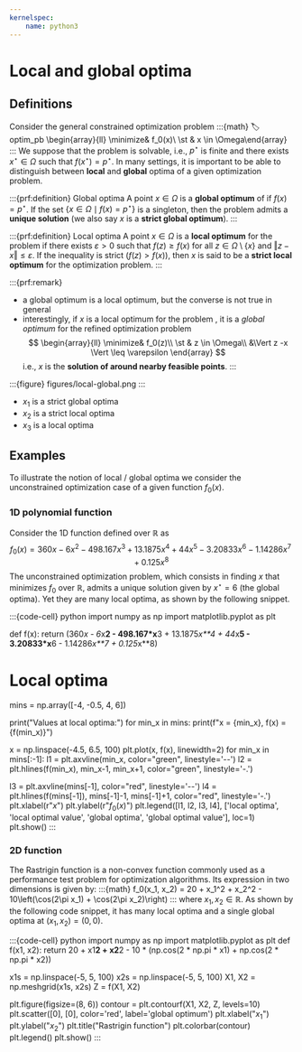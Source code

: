 ```yaml
---
kernelspec:
    name: python3
---
```


# Local and global optima

## Definitions
Consider the general constrained optimization problem 
:::{math}
:label: optim_pb
\begin{array}{ll}
\minimize& f_0(x)\\
\st & x \in \Omega\end{array}
:::
We suppose that the problem is solvable, i.e., $p^\star$ is finite and there exists $x^\star \in \Omega$ such that $f(x^\star) = p^\star$. 
In many settings, it is important to be able to distinguish between **local** and **global** optima of a given optimization problem. 

:::{prf:definition} Global optima
A point $x \in \Omega$ is a **global optimum** of [](#optim_pb) if $f(x) = p^\star$. If the set $\{x \in \Omega \mid f(x) = p^\star\}$ is a singleton, then the problem admits a **unique solution** (we also say $x$ is a **strict global optimum**).
:::

:::{prf:definition} Local optima
A point $x \in \Omega$ is a **local optimum** for the problem [](#optim_pb) if there exists $\varepsilon > 0$ such that $f(z) \geq f(x)$ for all $z \in \Omega \setminus \lbrace x\rbrace$ and $\Vert z - x\Vert \leq \varepsilon$. If the inequality is strict ($f(z) > f(x)$), then $x$ is said to be a **strict local optimum** for the optimization problem. 
:::

:::{prf:remark}
- a global optimum is a local optimum, but the converse is not true in general
- interestingly, if $x$ is a local optimum for the problem [](#optim_pb), it is a *global optimum* for the refined optimization problem
$$
\begin{array}{ll}
\minimize& f_0(z)\\
\st & z \in \Omega\\
&\Vert z -x \Vert \leq \varepsilon
\end{array}
$$
i.e., $x$ is the **solution of [](#optim_pb) around nearby feasible points**. 
:::

:::{figure} figures/local-global.png
:::
- $x_1$ is a strict global optima
- $x_2$ is a strict local optima
- $x_3$ is a local optima

## Examples
To illustrate the notion of local / global optima we consider the unconstrained optimization case of a given function $f_0(x)$. 
### 1D polynomial function 

Consider the 1D function defined over $\mathbb{R}$ as
$$f_0(x) = 360x - 6x^2 - 498.167x^3 + 13.1875x^4 + 44x^5 - 3.20833x^6 - 1.14286x^7 + 0.125x^8$$
The unconstrained optimization problem, which consists in finding $x$ that minimizes $f_0$ over $\mathbb{R}$, admits a unique solution given by $x^\star = 6$ (the global optima). Yet they are many local optima, as shown by the following snippet. 

:::{code-cell} python
import numpy as np
import matplotlib.pyplot as plt

def f(x):
    return (360*x - 6*x**2 - 498.167*x**3 + 13.1875*x**4 +
            44*x**5 - 3.20833*x**6 - 1.14286*x**7 + 0.125*x**8)

# Local optima
mins = np.array([-4, -0.5, 4, 6])

print("Values at local optima:")
for min_x in mins:
    print(f"x = {min_x}, f(x) = {f(min_x)}")

x = np.linspace(-4.5, 6.5, 100)
plt.plot(x, f(x), linewidth=2)
for min_x in mins[:-1]:
    l1 = plt.axvline(min_x, color="green", linestyle='--')
    l2 = plt.hlines(f(min_x), min_x-1, min_x+1, color="green", linestyle='-.')

l3 = plt.axvline(mins[-1], color="red", linestyle='--')
l4 = plt.hlines(f(mins[-1]), mins[-1]-1, mins[-1]+1, color="red", linestyle='-.')
plt.xlabel(r"$x$")
plt.ylabel(r"$f_0(x)$")
plt.legend([l1, l2, l3, l4], ['local optima', 'local optimal value', 'global optima', 'global optimal value'], loc=1)
plt.show()
:::


### 2D function

The Rastrigin function is a non-convex function commonly used as a performance test problem for optimization algorithms. Its expression in two dimensions is given by:
:::{math}
f_0(x_1, x_2) = 20 + x_1^2 + x_2^2 - 10\left(\cos(2\pi x_1) + \cos(2\pi x_2)\right)
:::
where $x_1, x_2 \in \mathbb{R}$. As shown by the following code snippet, it has many local optima and a single global optima at $(x_1, x_2) = (0, 0)$. 


:::{code-cell} python
import numpy as np
import matplotlib.pyplot as plt
def f(x1, x2):
    return 20 + x1**2 + x2**2 - 10 * (np.cos(2 * np.pi * x1) + np.cos(2 * np.pi * x2))

x1s = np.linspace(-5, 5, 100)
x2s = np.linspace(-5, 5, 100)
X1, X2 = np.meshgrid(x1s, x2s)
Z = f(X1, X2)

plt.figure(figsize=(8, 6))
contour = plt.contourf(X1, X2, Z, levels=10)
plt.scatter([0], [0], color='red', label='global optimum')
plt.xlabel("$x_1$")
plt.ylabel("$x_2$")
plt.title("Rastrigin function")
plt.colorbar(contour)
plt.legend()
plt.show()
:::